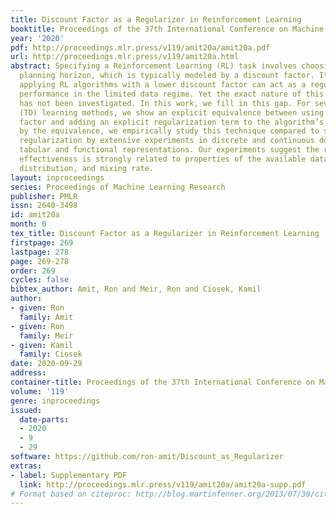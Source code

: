 ```yaml
---
title: Discount Factor as a Regularizer in Reinforcement Learning
booktitle: Proceedings of the 37th International Conference on Machine Learning
year: '2020'
pdf: http://proceedings.mlr.press/v119/amit20a/amit20a.pdf
url: http://proceedings.mlr.press/v119/amit20a.html
abstract: Specifying a Reinforcement Learning (RL) task involves choosing a suitable
  planning horizon, which is typically modeled by a discount factor. It is known that
  applying RL algorithms with a lower discount factor can act as a regularizer, improving
  performance in the limited data regime. Yet the exact nature of this regularizer
  has not been investigated. In this work, we fill in this gap. For several Temporal-Difference
  (TD) learning methods, we show an explicit equivalence between using a reduced discount
  factor and adding an explicit regularization term to the algorithm’s loss. Motivated
  by the equivalence, we empirically study this technique compared to standard L2
  regularization by extensive experiments in discrete and continuous domains, using
  tabular and functional representations. Our experiments suggest the regularization
  effectiveness is strongly related to properties of the available data, such as size,
  distribution, and mixing rate.
layout: inproceedings
series: Proceedings of Machine Learning Research
publisher: PMLR
issn: 2640-3498
id: amit20a
month: 0
tex_title: Discount Factor as a Regularizer in Reinforcement Learning
firstpage: 269
lastpage: 278
page: 269-278
order: 269
cycles: false
bibtex_author: Amit, Ron and Meir, Ron and Ciosek, Kamil
author:
- given: Ron
  family: Amit
- given: Ron
  family: Meir
- given: Kamil
  family: Ciosek
date: 2020-09-29
address: 
container-title: Proceedings of the 37th International Conference on Machine Learning
volume: '119'
genre: inproceedings
issued:
  date-parts:
  - 2020
  - 9
  - 29
software: https://github.com/ron-amit/Discount_as_Regularizer
extras:
- label: Supplementary PDF
  link: http://proceedings.mlr.press/v119/amit20a/amit20a-supp.pdf
# Format based on citeproc: http://blog.martinfenner.org/2013/07/30/citeproc-yaml-for-bibliographies/
---
```

